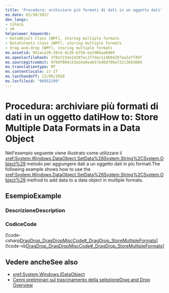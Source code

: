 ```yaml
---
title: 'Procedura: archiviare più formati di dati in un oggetto dati'
ms.date: 03/30/2017
dev_langs:
- csharp
- vb
helpviewer_keywords:
- DataObject class [WPF], storing multiple formats
- DataFormats class [WPF], storing multiple formats
- drag-and-drop [WPF], storing multiple formats
ms.assetid: 941ace29-29c4-4c26-b75b-ea7d06aa0d69
ms.openlocfilehash: 3f8e7233e1d28fec1f7dac114b04287aa3aff49f
ms.sourcegitcommit: 9f6df084c53a3da0ea657ed0d708a72213683084
ms.translationtype: MT
ms.contentlocale: it-IT
ms.lasthandoff: 12/09/2020
ms.locfileid: "96952199"
---
```

# <a name="how-to-store-multiple-data-formats-in-a-data-object"></a><span data-ttu-id="799d0-102">Procedura: archiviare più formati di dati in un oggetto dati</span><span class="sxs-lookup"><span data-stu-id="799d0-102">How to: Store Multiple Data Formats in a Data Object</span></span>
<span data-ttu-id="799d0-103">Nell'esempio seguente viene illustrato come utilizzare il <xref:System.Windows.DataObject.SetData%28System.String%2CSystem.Object%29> metodo per aggiungere dati a un oggetto dati in più formati.</span><span class="sxs-lookup"><span data-stu-id="799d0-103">The following example shows how to use the <xref:System.Windows.DataObject.SetData%28System.String%2CSystem.Object%29> method to add data to a data object in multiple formats.</span></span>  
  
## <a name="example"></a><span data-ttu-id="799d0-104">Esempio</span><span class="sxs-lookup"><span data-stu-id="799d0-104">Example</span></span>  
  
### <a name="description"></a><span data-ttu-id="799d0-105">Descrizione</span><span class="sxs-lookup"><span data-stu-id="799d0-105">Description</span></span>  
  
### <a name="code"></a><span data-ttu-id="799d0-106">Codice</span><span class="sxs-lookup"><span data-stu-id="799d0-106">Code</span></span>  
 [!code-csharp[DragDrop_DragDropMiscCode#_DragDrop_StoreMultipleFormats](~/samples/snippets/csharp/VS_Snippets_Wpf/DragDrop_DragDropMiscCode/CSharp/Window1.xaml.cs#_dragdrop_storemultipleformats)]
 [!code-vb[DragDrop_DragDropMiscCode#_DragDrop_StoreMultipleFormats](~/samples/snippets/visualbasic/VS_Snippets_Wpf/DragDrop_DragDropMiscCode/visualbasic/window1.xaml.vb#_dragdrop_storemultipleformats)]  
  
## <a name="see-also"></a><span data-ttu-id="799d0-107">Vedere anche</span><span class="sxs-lookup"><span data-stu-id="799d0-107">See also</span></span>

- <xref:System.Windows.IDataObject>
- [<span data-ttu-id="799d0-108">Cenni preliminari sul trascinamento della selezione</span><span class="sxs-lookup"><span data-stu-id="799d0-108">Drag and Drop Overview</span></span>](drag-and-drop-overview.md)
